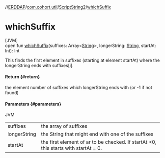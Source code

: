 //[ERDDAP](../../../index.md)/[com.cohort.util](../index.md)/[ScriptString2](index.md)/[whichSuffix](which-suffix.md)

# whichSuffix

[JVM]\
open fun [whichSuffix](which-suffix.md)(suffixes: Array&lt;[String](https://docs.oracle.com/en/java/javase/21/docs/api/java.base/java/lang/String.html)&gt;, longerString: [String](https://docs.oracle.com/en/java/javase/21/docs/api/java.base/java/lang/String.html), startAt: Int): Int

This finds the first element in suffixes (starting at element startAt) where the longerString ends with suffixes[i].

#### Return {#return}

the element number of suffixes which longerString ends with (or -1 if not found)

#### Parameters {#parameters}

JVM

| | |
|---|---|
| suffixes | the array of suffixes |
| longerString | the String that might end with one of the suffixes |
| startAt | the first element of ar to be checked. If startAt &lt;0, this starts with startAt = 0. |